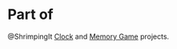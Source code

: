 # Part of

@ShrimpingIt [Clock](../clock/index.html) and [Memory Game](../memory/index.html) projects.